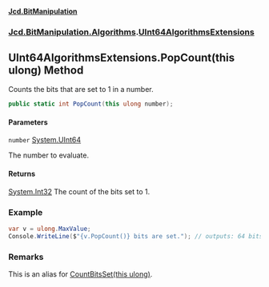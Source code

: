 #### [Jcd.BitManipulation](index 'index')

### [Jcd.BitManipulation.Algorithms](Jcd.BitManipulation.Algorithms 'Jcd.BitManipulation.Algorithms').[UInt64AlgorithmsExtensions](Jcd.BitManipulation.Algorithms.UInt64AlgorithmsExtensions 'Jcd.BitManipulation.Algorithms.UInt64AlgorithmsExtensions')

## UInt64AlgorithmsExtensions.PopCount(this ulong) Method

Counts the bits that are set to 1 in a number.

```csharp
public static int PopCount(this ulong number);
```

#### Parameters

<a name='Jcd.BitManipulation.Algorithms.UInt64AlgorithmsExtensions.PopCount(thisulong).number'></a>

`number` [System.UInt64](https://docs.microsoft.com/en-us/dotnet/api/System.UInt64 'System.UInt64')

The number to evaluate.

#### Returns

[System.Int32](https://docs.microsoft.com/en-us/dotnet/api/System.Int32 'System.Int32')
The count of the bits set to 1.

### Example

```csharp
var v = ulong.MaxValue;
Console.WriteLine($"{v.PopCount()} bits are set."); // outputs: 64 bits are set.
```

### Remarks

This is an alias for [CountBitsSet(this ulong)](Jcd.BitManipulation.Algorithms.UInt64AlgorithmsExtensions.CountBitsSet(thisulong) 'Jcd.BitManipulation.Algorithms.UInt64AlgorithmsExtensions.CountBitsSet(this ulong)').